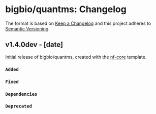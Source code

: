# bigbio/quantms: Changelog

The format is based on [Keep a Changelog](https://keepachangelog.com/en/1.0.0/)
and this project adheres to [Semantic Versioning](https://semver.org/spec/v2.0.0.html).

## v1.4.0dev - [date]

Initial release of bigbio/quantms, created with the [nf-core](https://nf-co.re/) template.

### `Added`

### `Fixed`

### `Dependencies`

### `Deprecated`
